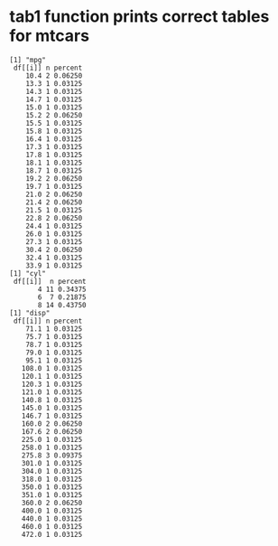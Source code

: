 # tab1 function prints correct tables for mtcars

    [1] "mpg"
     df[[i]] n percent
        10.4 2 0.06250
        13.3 1 0.03125
        14.3 1 0.03125
        14.7 1 0.03125
        15.0 1 0.03125
        15.2 2 0.06250
        15.5 1 0.03125
        15.8 1 0.03125
        16.4 1 0.03125
        17.3 1 0.03125
        17.8 1 0.03125
        18.1 1 0.03125
        18.7 1 0.03125
        19.2 2 0.06250
        19.7 1 0.03125
        21.0 2 0.06250
        21.4 2 0.06250
        21.5 1 0.03125
        22.8 2 0.06250
        24.4 1 0.03125
        26.0 1 0.03125
        27.3 1 0.03125
        30.4 2 0.06250
        32.4 1 0.03125
        33.9 1 0.03125
    [1] "cyl"
     df[[i]]  n percent
           4 11 0.34375
           6  7 0.21875
           8 14 0.43750
    [1] "disp"
     df[[i]] n percent
        71.1 1 0.03125
        75.7 1 0.03125
        78.7 1 0.03125
        79.0 1 0.03125
        95.1 1 0.03125
       108.0 1 0.03125
       120.1 1 0.03125
       120.3 1 0.03125
       121.0 1 0.03125
       140.8 1 0.03125
       145.0 1 0.03125
       146.7 1 0.03125
       160.0 2 0.06250
       167.6 2 0.06250
       225.0 1 0.03125
       258.0 1 0.03125
       275.8 3 0.09375
       301.0 1 0.03125
       304.0 1 0.03125
       318.0 1 0.03125
       350.0 1 0.03125
       351.0 1 0.03125
       360.0 2 0.06250
       400.0 1 0.03125
       440.0 1 0.03125
       460.0 1 0.03125
       472.0 1 0.03125

